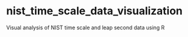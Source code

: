 # nist_time_scale_data_visualization
Visual analysis of NIST time scale and leap second data using R
